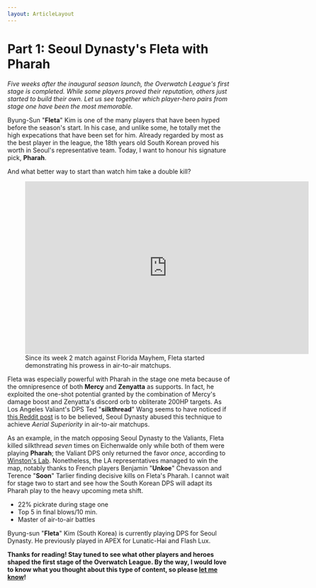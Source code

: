 ```yaml
---
layout: ArticleLayout
---
```


# Part 1: Seoul Dynasty's Fleta with Pharah

*Five weeks after the inaugural season launch, the Overwatch League's first stage is completed. While some players proved their reputation, others just started to build their own. Let us see together which player-hero pairs from stage one have been the most memorable.*

Byung-Sun "**Fleta**" Kim is one of the many players that have been hyped before the season's start. In his case, and unlike some, he totally met the high expecations that have been set for him. Already regarded by most as the best player in the league, the 18th years old South Korean proved his worth in Seoul's representative team. Today, I want to honour his signature pick, **Pharah**.

And what better way to start than watch him take a double kill?

<figure>
    <iframe src="https://clips.twitch.tv/embed?clip=LuckyStrangeGuanacoTwitchRaid&autoplay=false" frameborder="0" allowfullscreen="true" height="390" width="640"></iframe>
    <figcaption>
        Since its week 2 match against Florida Mayhem, Fleta started demonstrating his prowess in air-to-air matchups.
    </figcaption>
</figure>

Fleta was especially powerful with Pharah in the stage one meta because of the omnipresence of both **Mercy** and **Zenyatta** as supports. In fact, he exploited the one-shot potential granted by the combination of Mercy's damage boost and Zenyatta's discord orb to obliterate 200HP targets. As Los Angeles Valiant's DPS Ted "**silkthread**" Wang seems to have noticed if [this Reddit post](https://www.reddit.com/r/Competitiveoverwatch/comments/7w3gx2/silkthread_on_fletas_pharah_on_eichenwalde/) is to be believed, Seoul Dynasty abused this technique to achieve *Aerial Superiority* in air-to-air matchups.

As an example, in the match opposing Seoul Dynasty to the Valiants, Fleta killed silkthread *seven* times on Eichenwalde only while both of them were playing **Pharah**; the Valiant DPS only returned the favor *once*, according to [Winston's Lab](https://www.winstonslab.com). Nonetheless, the LA representatives managed to win the map, notably thanks to French players Benjamin "**Unkoe**" Chevasson and Terence "**Soon**" Tarlier finding decisive kills on Fleta's Pharah. I cannot wait for stage two to start and see how the South Korean DPS will adapt its Pharah play to the heavy upcoming meta shift.

<highlight player="Fleta" hero="Pharah" team-acronym="SEO" twitch-url="https://twitch.tv/fleta92" youtube-url="https://www.youtube.com/channel/UCDAsL2omMivGL-oTKEJcKxA" twitter-url="https://twitter.com/ow_fleta" :expand-default="true">
    <ul class="h-full flex flex-col justify-center pl-2">
        <li class="mb-2">22% pickrate during stage one</li>
        <li class="mb-2">Top 5 in final blows/10 min.</li>
        <li>Master of air-to-air battles</li>
    </ul>
    <div slot="details" class="text-grey-darkest leading-tight">
        Byung-sun "<strong>Fleta</strong>" Kim (South Korea) is currently playing DPS for Seoul Dynasty. He previously played in APEX for Lunatic-Hai and Flash Lux.
    </div>
    <template slot="source">
        Source: Blizzard and Winston's Lab
    </template>
</highlight>


**Thanks for reading! Stay tuned to see what other players and heroes shaped the first stage of the Overwatch League. By the way, I would love to know what you thought about this type of content, so please <a href="https://twitter.com/intent/tweet?text=@lau_cazanove%20I%20just%20read%20your%20article,%20it%20was%20great!%20#OWL2018" target="_blank">let me know</a>!**
